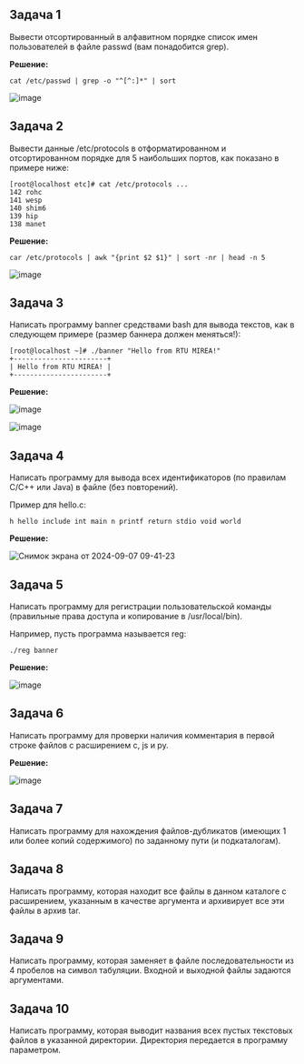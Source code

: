 ## Задача 1

Вывести отсортированный в алфавитном порядке список имен пользователей в файле passwd (вам понадобится grep).

**Решение:**

```
cat /etc/passwd | grep -o "^[^:]*" | sort
```

![image](https://github.com/user-attachments/assets/f3b8414d-2a9f-419a-a404-076426398e56)

## Задача 2

Вывести данные /etc/protocols в отформатированном и отсортированном порядке для 5 наибольших портов, как показано в примере ниже:

```
[root@localhost etc]# cat /etc/protocols ...
142 rohc
141 wesp
140 shim6
139 hip
138 manet
```

**Решение:**

```
car /etc/protocols | awk "{print $2 $1}" | sort -nr | head -n 5
```

![image](https://github.com/user-attachments/assets/722552ed-33d9-402e-9395-5f9a947d98c6)

## Задача 3

Написать программу banner средствами bash для вывода текстов, как в следующем примере (размер баннера должен меняться!):

```
[root@localhost ~]# ./banner "Hello from RTU MIREA!"
+-----------------------+
| Hello from RTU MIREA! |
+-----------------------+
```

**Решение:**

![image](https://github.com/user-attachments/assets/1e260f9a-9822-4d5b-9a9d-675b7632fbd1)

![image](https://github.com/user-attachments/assets/b9ee1221-9768-4708-9f6c-f9b49dbe63a4)

## Задача 4

Написать программу для вывода всех идентификаторов (по правилам C/C++ или Java) в файле (без повторений).

Пример для hello.c:

```
h hello include int main n printf return stdio void world
```

**Решение:**

![Снимок экрана от 2024-09-07 09-41-23](https://github.com/user-attachments/assets/a11132e8-886c-4f01-8527-8b47f0acd31e)

## Задача 5

Написать программу для регистрации пользовательской команды (правильные права доступа и копирование в /usr/local/bin).

Например, пусть программа называется reg:

```
./reg banner
```

**Решение:**

![image](https://github.com/user-attachments/assets/dda243ac-a460-488e-90b9-ef4b50a44586)

## Задача 6

Написать программу для проверки наличия комментария в первой строке файлов с расширением c, js и py.

**Решение:**

![image](https://github.com/user-attachments/assets/c2a21208-9a62-45bc-a28f-1b4ee33ef61d)

## Задача 7

Написать программу для нахождения файлов-дубликатов (имеющих 1 или более копий содержимого) по заданному пути (и подкаталогам).

## Задача 8

Написать программу, которая находит все файлы в данном каталоге с расширением, указанным в качестве аргумента и архивирует все эти файлы в архив tar.

## Задача 9

Написать программу, которая заменяет в файле последовательности из 4 пробелов на символ табуляции. Входной и выходной файлы задаются аргументами.

## Задача 10

Написать программу, которая выводит названия всех пустых текстовых файлов в указанной директории. Директория передается в программу параметром. 


